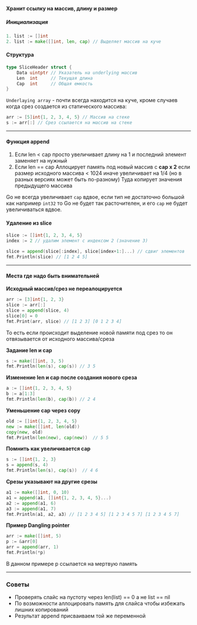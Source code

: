
**Хранит ссылку на массив, длину и размер**
##### Инициализация
```go
1. list := []int
2. list := make([]int, len, cap) // Выделяет массив на куче
```

#### Структура

```go
type SliceHeader struct {
    Data uintptr // Указатель на underlying массив
    Len  int     // Текущая длина
    Cap  int     // Общая емкость
}
```

`Underlaying array` - почти всегда находится на куче, кроме случаев когда срез создается из статического массива:

```go
arr := [5]int{1, 2, 3, 4, 5} // Массив на стеке 
s := arr[:] // Срез ссылается на массив на стеке
```

---

#### Функция append

1. Если len < cap
   просто увеличивает длину на 1 и последний элемент заменяет на нужный
2. Если len == cap
   Аллоцирует память под новый массив с **cap x 2** если размер исходного массива < 1024 иначе увеличивает на 1/4 (но в разных версиях может быть по-разному) 
   Туда копирует значения предыдущего массива

Go не всегда увеличивает `cap` вдвое, если тип не достаточно большой как например `int32` то Go не будет так расточителен, и его `cap` не будет увеличиваться вдвое.
#### Удаление из slice

```go
slice := []int{1, 2, 3, 4, 5}
index := 2 // удалим элемент с индексом 2 (значение 3)

slice = append(slice[:index], slice[index+1:]...) // сдвиг элементов
fmt.Println(slice) // [1 2 4 5]
```


---

#### Места где надо быть внимательней

**Исходный массив/срез не переалоцируется** 

```go
arr := [3]int{1, 2, 3}
slice := arr[:]
slice = append(slice, 4)
slice[0] = 0
fmt.Print(arr, slice) // [1 2 3] [0 1 2 3 4]
```

То есть если происходит выделение новой памяти под срез то он отвязывается от исходного массива/среза


**Задание len и cap**

```go
s := make([]int, 3, 5)
fmt.Println(len(s), cap(s)) // 3 5
```

**Изменение len и cap после создания нового среза**

```go
a := []int{1, 2, 3, 4, 5}
b := a[1:3]
fmt.Println(len(b), cap(b)) // 2 4
```

**Уменьшение cap через copy**

```go
old := []int{1, 2, 3, 4, 5}
new := make([]int, len(old))
copy(new, old)
fmt.Println(len(new), cap(new))  // 5 5
```

**Помнить как увеличивается cap**

```go
s := []int{1, 2, 3}
s = append(s, 4)
fmt.Println(len(s), cap(s))  // 4 6
```

**Срезы указывают на другие срезы**

```go
a1 := make([]int, 0, 10)
a1 = append(a1, []int{1, 2, 3, 4, 5}...)
a2 := append(a1, 6)
a3 := append(a1, 7)
fmt.Println(a1, a2, a3) // [1 2 3 4 5] [1 2 3 4 5 7] [1 2 3 4 5 7]
```

**Пример Dangling pointer**

```go
arr := make([]int, 5)  
p := &arr[0]  
arr = append(arr, 1)  
fmt.Println(*p)
```

В данном примере p ссылается на мертвую память

---

### Советы

- Проверять слайс на пустоту через len(list) == 0 а не list == nil
- По возможности аллоцировать память для слайса чтобы избежать лишних копирований
- Результат append присваиваем той же переменной